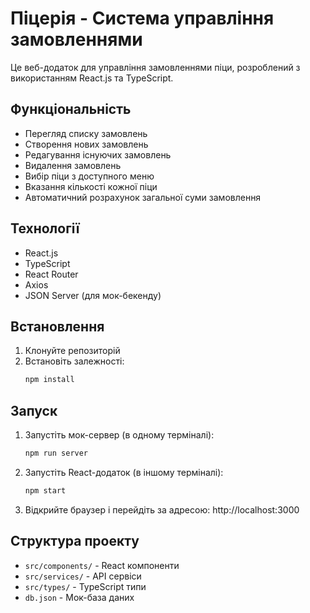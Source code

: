 # Піцерія - Система управління замовленнями

Це веб-додаток для управління замовленнями піци, розроблений з використанням React.js та TypeScript.

## Функціональність

- Перегляд списку замовлень
- Створення нових замовлень
- Редагування існуючих замовлень
- Видалення замовлень
- Вибір піци з доступного меню
- Вказання кількості кожної піци
- Автоматичний розрахунок загальної суми замовлення

## Технології

- React.js
- TypeScript
- React Router
- Axios
- JSON Server (для мок-бекенду)

## Встановлення

1. Клонуйте репозиторій
2. Встановіть залежності:
   ```bash
   npm install
   ```

## Запуск

1. Запустіть мок-сервер (в одному терміналі):
   ```bash
   npm run server
   ```

2. Запустіть React-додаток (в іншому терміналі):
   ```bash
   npm start
   ```

3. Відкрийте браузер і перейдіть за адресою: http://localhost:3000

## Структура проекту

- `src/components/` - React компоненти
- `src/services/` - API сервіси
- `src/types/` - TypeScript типи
- `db.json` - Мок-база даних
